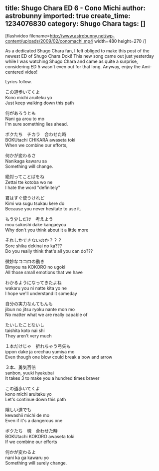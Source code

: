 title: Shugo Chara ED 6 - Cono Michi
author: astrobunny
imported: true
create_time: 1234076830
category: Shugo Chara
tags: []
---
[flashvideo filename=http://www.astrobunny.net/wp-content/uploads/2009/02/conomachi.mp4 width=480 height=270 /]  
  
As a dedicated Shugo Chara fan, I felt obliged to make this post of the newest ED of Shugo Chara Doki! This new song came out just yesterday while I was watching Shugo Chara and came as quite a surprise, considering ED 5 wasn't even out for that long. Anyway, enjoy the Ami-centered video!  
  
Lyrics follow.  
  
<!--more-->  
  
この道歩いてくよ  
Kono michi aruiteku yo  
Just keep walking down this path  
  
何があろうとも  
Nani ga arou to mo  
I'm sure something lies ahead.  
  
ボクたち　チカラ　合わせた時  
BOKUtachi CHIKARA awaseta toki  
When we combine our efforts,  
  
何かが変わるさ  
Nanikaga kawaru sa  
Something will change.  
  
絶対ってことばをね  
Zettai tte kotoba wo ne  
I hate the word "definitely"  
  
君はすぐ使うけれど  
Kimi wa sugu tsukau kere do  
Because you never hesitate to use it.  
  
もう少しだけ　考えよう  
mou sukoshi dake kangaeyou  
Why don't you think about it a little more  
  
それしかできないのか？？？  
Sore shika dekinai no ka???  
Do you really think that's all you can do???  
  
微妙なココロの動き  
Bimyou na KOKORO no ugoki  
All those small emotions that we have  
  
わかるようになってきたよね  
wakaru you ni natte kita yo ne  
I hope we'll understand it someday  
  
自分の実力なんてもんも  
jibun no jitsu ryoku nante mon mo  
No matter what we are really capable of  
  
たいしたことないし  
taishita koto nai shi  
They aren't very much  
  
１本だけじゃ　折れちゃう弓矢も  
ippon dake ja orechau yumiya mo  
Even though one blow could break a bow and arrow  
  
３本、勇気百倍  
sanbon, yuuki hyakubai  
It takes 3 to make you a hundred times braver  
  
この道歩いてくよ  
kono michi aruiteku yo  
Let's continue down this path  
  
険しい道でも  
kewashii michi de mo  
Even if it's a dangerous one  
  
ボクたち　魂　合わせた時  
BOKUtachi KOKORO awaseta toki  
If we combine our efforts  
  
何かが変わるよ  
nani ka ga kawaru yo  
Something will surely change.

